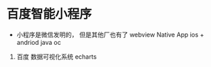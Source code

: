 # 百度智能小程序

- 小程序是微信发明的， 但是其他厂也有了
  webview Native App ios + andriod java oc

1. 百度 数据可视化系统
  echarts